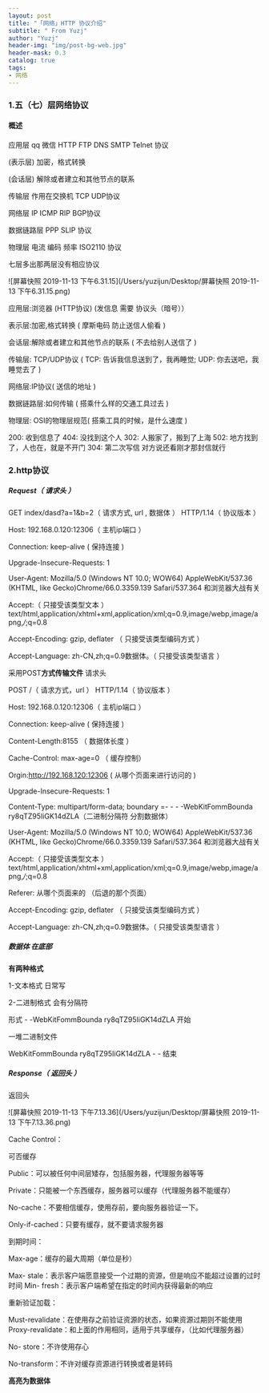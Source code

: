 ```yaml
---
layout: post
title: "「网络」HTTP 协议介绍"
subtitle: " From Yuzj"
author: "Yuzj"
header-img: "img/post-bg-web.jpg"
header-mask: 0.3
catalog: true
tags:
- 网络
---
```


### 1.五（七）层网络协议

#### 概述

应用层 qq 微信 HTTP FTP DNS SMTP Telnet 协议

(表示层) 加密，格式转换

(会话层) 解除或者建立和其他节点的联系

传输层 作用在交换机 TCP UDP协议

网络层 IP ICMP RIP BGP协议

数据链路层 PPP SLIP 协议

物理层 电流 编码 频率 ISO2110 协议

七层多出那两层没有相应协议

![屏幕快照 2019-11-13 下午6.31.15](/Users/yuzijun/Desktop/屏幕快照 2019-11-13 下午6.31.15.png)

应用层:浏览器 (HTTP协议)  (发信息 需要 协议头（暗号））

表示层:加密,格式转换 ( 摩斯电码 防止送信人偷看 )

会话层:解除或者建立和其他节点的联系 ( 不去给别人送信了 )

传输层: TCP/UDP协议 ( TCP: 告诉我信息送到了，我再睡觉; UDP: 你去送吧，我睡觉去了 )

网络层:IP协议( 送信的地址 )

数据链路层:如何传输 ( 搭乘什么样的交通工具过去 )

物理层: OSI的物理层规范( 搭乘工具的时候，是什么速度 )

200: 收到信息了
404: 没找到这个人
302: 人搬家了，搬到了上海
502: 地方找到了，人也在，就是不开门
304: 第二次写信 对方说还看刚才那封信就行

### 2.http协议

##### Request（ 请求头 ）

GET index/dasd?a=1&b=2（ 请求方式, url , 数据体 ） HTTP/1.14（ 协议版本 ）

Host: 192.168.0.120:12306（ 主机ip端口 ）

Connection: keep-alive ( 保持连接 )

Upgrade-Insecure-Requests: 1 

User-Agent: Mozilla/5.0 (Windows NT 10.0; WOW64) AppleWebKit/537.36 (KHTML, like Gecko)Chrome/66.0.3359.139 Safari/537.364 和浏览器大战有关

Accept:（ 只接受该类型文本 ）
text/html,application/xhtml+xml,application/xml;q=0.9,image/webp,image/apng,*/*;q=0.8

Accept-Encoding: gzip, deflater （ 只接受该类型编码方式 ）

Accept-Language: zh-CN,zh;q=0.9数据体。（ 只接受该类型语言 ）



采用POST**方式传输文件** 请求头



POST /（ 请求方式，url ） HTTP/1.14（ 协议版本 ）

Host: 192.168.0.120:12306（ 主机ip端口 ）

Connection: keep-alive ( 保持连接 )

Content-Length:8155 （ 数据体长度 ）

Cache-Control: max-age=0 （ 缓存控制）

Orgin:http://192.168.120:12306 ( 从哪个页面来进行访问的 )

Upgrade-Insecure-Requests: 1

Content-Type: multipart/form-data; boundary =- - - -WebKitFommBounda ry8qTZ95IiGK14dZLA（二进制分隔符 分割数据体）

User-Agent: Mozilla/5.0 (Windows NT 10.0; WOW64) AppleWebKit/537.36 (KHTML, like Gecko)Chrome/66.0.3359.139 Safari/537.364 和浏览器大战有关

Accept:（ 只接受该类型文本 ）
text/html,application/xhtml+xml,application/xml;q=0.9,image/webp,image/apng,*/*;q=0.8

Referer: 从哪个页面来的 （后退的那个页面）

Accept-Encoding: gzip, deflater （ 只接受该类型编码方式 ）

Accept-Language: zh-CN,zh;q=0.9数据体。（ 只接受该类型语言 ）

##### 数据体 在底部

**有两种格式**

1-文本格式 日常写

2-二进制格式 会有分隔符

形式 - -WebKitFommBounda ry8qTZ95IiGK14dZLA 开始

一堆二进制文件

WebKitFommBounda ry8qTZ95IiGK14dZLA - -        结束

##### Response（ 返回头 ）

返回头

![屏幕快照 2019-11-13 下午7.13.36](/Users/yuzijun/Desktop/屏幕快照 2019-11-13 下午7.13.36.png)

Cache Control：

可否缓存

Public：可以被任何中间层矮存，包括服务器，代理服务器等等

Private：只能被一个东西缓存，服务器可以缓存（代理服务器不能缓存）

No-cache：不要相信缓存，使用存前，要向服务器验证一下。

Only-if-cached：只要有缓存，就不要请求服务器

到期时间：

Max-age：缓存的最大周期（单位是秒）

Max- stale：表示客户端愿意接受一个过期的资源，但是响应不能超过设置的过时时间 Min- fresh：表示客户端希望在指定的时间内获得最新的响应

重新验证加载：

Must-revalidate：在使用存之前验证资源的状态，如果资源过期则不能使用 Proxy-revalidate：和上面的作用相同，适用于共享缓存，（比如代理服务器）

No- store：不许使用存心

No-transform：不许对缓存资源进行转换或者是转码

**高亮为数据体**

